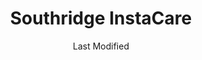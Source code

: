 ---
layout: location-page
date: Last Modified
description: "Local COVID-19 testing is available at Southridge InstaCare in Riverton, Utah, USA."
permalink: "locations/utah/riverton/southridge-instacare/"
tags:
  - locations
  - utah
title: Southridge InstaCare
state: Utah
stateAbbr: UT
hood: "Riverton"
address: "3723 W 12600 S Ste 150"
city: "Riverton"
zip: "84065"
mapUrl: "http://maps.apple.com/?q=Southridge+InstaCare&address=3723+W+12600+S+Ste+150,Riverton,Utah,84065"
locationType: Drive-thru
phone: "801-285-4560"
website: "https://intermountainhealthcare.org/locations/riverton-hospital/"
onlineBooking: undefined
closed: undefined
closedUpdate: April 17th, 2020
notes: "Requires phone screen."
days: Everyday
hours: 9AM-5PM
ctaMessage: Learn more
ctaUrl: "https://intermountainhealthcare.org/locations/riverton-hospital/"
---